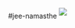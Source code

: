 #jee-namasthe <sup><img src="https://travis-ci.org/srinivasa-vasu/jee-namasthe.svg?branch=master" /> </sup>
